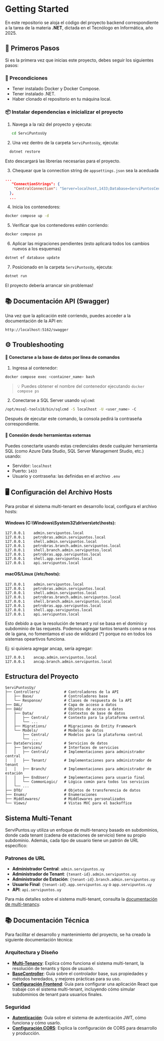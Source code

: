 # Getting Started

En este repositorio se aloja el código del proyecto backend correspondiente a la tarea de la materia **.NET**, dictada en el Tecnólogo en Informática, año 2025.

## 👣 Primeros Pasos

Si es la primera vez que inicias este proyecto, debes seguir los siguientes pasos:

### 🔧 Precondiciones

- Tener instalado Docker y Docker Compose.
- Tener instalado .NET.
- Haber clonado el repositorio en tu máquina local.

### 📦 Instalar dependencias e inicializar el proyecto

1. Navega a la raíz del proyecto y ejecuta:
```bash
   cd ServiPuntosUy
```

2. Una vez dentro de la carpeta `ServiPuntosUy`, ejecuta:
 ```bash
   dotnet restore
```
Esto descargará las librerías necesarias para el proyecto.

3. Chequear que la connection string de `appsettings.json` sea la aceduada
```json
...
   "ConnectionStrings": {
    "CentralConnection": "Server=localhost,1433;Database=ServiPuntosCentral;User Id=tecnoinf;Password=password123;TrustServerCertificate=True;"
  },
  ...
```

4. Inicia los contenedores:
```bash
docker compose up -d
```

5. Verificar que los contenedores estén corriendo:
```bash
docker compose ps
```

6. Aplicar las migraciones pendientes (esto aplicará todos los cambios nuevos a los esquemas)
```bash
dotnet ef database update
```

7. Posicionado en la carpeta `ServiPuntosUy`, ejecuta:
```bash
dotnet run
```

El proyecto debería arrancar sin problemas!

## 📚 Documentación API (Swagger)

Una vez que la aplicación esté corriendo, puedes acceder a la documentación de la API en:

```
http://localhost:5162/swagger
```


## ⚙️ Troubleshooting

#### 🔌 Conectarse a la base de datos por línea de comandos

1. Ingresa al contenedor:
```bash
docker compose exec <container_name> bash
```

> 💡 Puedes obtener el nombre del contenedor ejecutando `docker compose ps`

2. Conectarse a SQL Server usando `sqlcmd`:
```bash
/opt/mssql-tools18/bin/sqlcmd -S localhost -U <user_name> -C
```

Después de ejecutar este comando, la consola pedirá la contraseña correspondiente.

#### 🧩 Conexión desde herramientas externas

Puedes conectarte usando estas credenciales desde cualquier herramienta SQL (como Azure Data Studio, SQL Server Management Studio, etc.) usando:

- Servidor: `localhost`
- Puerto: `1433`
- Usuario y contraseña: las definidas en el archivo `.env`


## 🖥️ Configuración del Archivo Hosts

Para probar el sistema multi-tenant en desarrollo local, configura el archivo hosts:

#### Windows (C:\Windows\System32\drivers\etc\hosts):
```
127.0.0.1    admin.servipuntos.local
127.0.0.1    petrobras.admin.servipuntos.local
127.0.0.1    shell.admin.servipuntos.local
127.0.0.1    petrobras.branch.admin.servipuntos.local
127.0.0.1    shell.branch.admin.servipuntos.local
127.0.0.1    petrobras.app.servipuntos.local
127.0.0.1    shell.app.servipuntos.local
127.0.0.1    api.servipuntos.local
```

#### macOS/Linux (/etc/hosts):
```
127.0.0.1    admin.servipuntos.local
127.0.0.1    petrobras.admin.servipuntos.local
127.0.0.1    shell.admin.servipuntos.local
127.0.0.1    petrobras.branch.admin.servipuntos.local
127.0.0.1    shell.branch.admin.servipuntos.local
127.0.0.1    petrobras.app.servipuntos.local
127.0.0.1    shell.app.servipuntos.local
127.0.0.1    api.servipuntos.local
```

Esto debido a que la resolución de tenant y rol se basa en el dominio y subdominio de las requests.
Podemos agregar tantos tenants como se nos de la gana, no fomentamos el uso de wildcard (*) porque no en todos los sistemas opeartivos funciona. 

Ej: si quisiera agregar ancap, sería agregar: 
```
127.0.0.1    ancap.admin.servipuntos.local
127.0.0.1    ancap.branch.admin.servipuntos.local
```



## Estructura del Proyecto

```
ServiPuntosUy/
├── Controllers/           # Controladores de la API
│   ├── Base/              # Controladores base
│   └── Response/          # Clases de respuesta de la API
├── DAL/                   # Capa de acceso a datos
├── DAO/                   # Objetos de acceso a datos
│   ├── Data/              # Contextos de base de datos
│   │   ├── Central/       # Contexto para la plataforma central
│   │   └── ...
│   ├── Migrations/        # Migraciones de Entity Framework
│   └── Models/            # Modelos de datos
│       ├── Central/       # Modelos para la plataforma central
│       └── ...
├── DataServices/          # Servicios de datos
│   ├── Services/          # Interfaces de servicios
│   │   ├── Central/       # Implementaciones para administrador central
│   │   ├── Tenant/        # Implementaciones para administrador de tenant
│   │   ├── Branch/        # Implementaciones para administrador de estación
│   │   ├── EndUser/       # Implementaciones para usuario final
│   │   └── CommonLogic/   # Lógica común para todos los servicios
│   └── ...
├── DTO/                   # Objetos de transferencia de datos
├── Enums/                 # Enumeraciones
├── Middlewares/           # Middlewares personalizados
└── Views/                 # Vistas MVC para el backoffice
```

## Sistema Multi-Tenant

ServiPuntos.uy utiliza un enfoque de multi-tenancy basado en subdominios, donde cada tenant (cadena de estaciones de servicio) tiene su propio subdominio. Además, cada tipo de usuario tiene un patrón de URL específico:

### Patrones de URL

- **Administrador Central**: `admin.servipuntos.uy`
- **Administrador de Tenant**: `{tenant-id}.admin.servipuntos.uy`
- **Administrador de Estación**: `{tenant-id}.branch.admin.servipuntos.uy`
- **Usuario Final**: `{tenant-id}.app.servipuntos.uy` o `app.servipuntos.uy`
- **API**: `api.servipuntos.uy`

Para más detalles sobre el sistema multi-tenant, consulta la [documentación de multi-tenancy](ServiPuntosUy/Docs/MultiTenancy.md).

## 📚 Documentación Técnica

Para facilitar el desarrollo y mantenimiento del proyecto, se ha creado la siguiente documentación técnica:

### Arquitectura y Diseño

- [**Multi-Tenancy**](ServiPuntosUy/Docs/MultiTenancy.md): Explica cómo funciona el sistema multi-tenant, la resolución de tenants y tipos de usuario.
- [**BaseController**](ServiPuntosUy/Docs/BaseControllerGuide.md): Guía sobre el controlador base, sus propiedades y métodos heredados, y mejores prácticas para su uso.
- [**Configuración Frontend**](ServiPuntosUy/Docs/FrontendSetup.md): Guía para configurar una aplicación React que trabaje con el sistema multi-tenant, incluyendo cómo simular subdominios de tenant para usuarios finales.

### Seguridad

- [**Autenticación**](ServiPuntosUy/Docs/AuthenticationGuide.md): Guía sobre el sistema de autenticación JWT, cómo funciona y cómo usarlo.
- [**Configuración CORS**](ServiPuntosUy/Docs/CorsConfiguration.md): Explica la configuración de CORS para desarrollo y producción.
